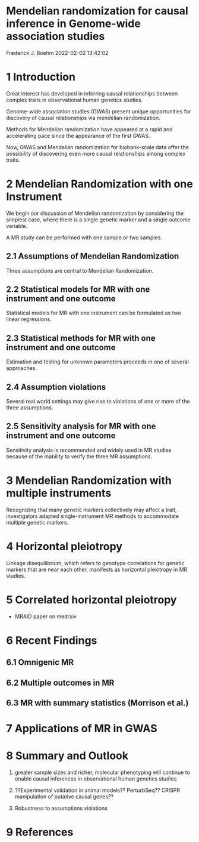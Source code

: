 Mendelian randomization for causal inference in Genome-wide association
studies
================
Frederick J. Boehm
2022-02-02 13:42:02

# 1 Introduction

Great interest has developed in inferring causal relationships between
complex traits in observational human genetics studies.

Genome-wide association studies (GWAS) present unique opportunities for
discovery of causal relationships via mendelian randomization.

Methods for Mendelian randomization have appeared at a rapid and
accelerating pace since the appearance of the first GWAS.

Now, GWAS and Mendelian randomization for biobank-scale data offer the
possibility of discovering even more causal relationships among complex
traits.

# 2 Mendelian Randomization with one Instrument

We begin our discussion of Mendelian randomization by considering the
simplest case, where there is a single genetic marker and a single
outcome variable.

A MR study can be performed with one sample or two samples.

## 2.1 Assumptions of Mendelian Randomization

Three assumptions are central to Mendelian Randomization.

## 2.2 Statistical models for MR with one instrument and one outcome

Statistical models for MR with one instrument can be formulated as two
linear regressions.

## 2.3 Statistical methods for MR with one instrument and one outcome

Estimation and testing for unknown parameters proceeds in one of several
approaches.

## 2.4 Assumption violations

Several real world settings may give rise to violations of one or more
of the three assumptions.

## 2.5 Sensitivity analysis for MR with one instrument and one outcome

Sensitivity analysis is recommended and widely used in MR studies
because of the inability to verify the three MR assumptions.

# 3 Mendelian Randomization with multiple instruments

Recognizing that many genetic markers collectively may affect a trait,
investigators adapted single-instrument MR methods to accommodate
multiple genetic markers.

# 4 Horizontal pleiotropy

Linkage disequilibrium, which refers to genotype correlations for
genetic markers that are near each other, manifests as horizontal
pleiotropy in MR studies.

# 5 Correlated horizontal pleiotropy

-   MRAID paper on medrxiv

# 6 Recent Findings

## 6.1 Omnigenic MR

## 6.2 Multiple outcomes in MR

## 6.3 MR with summary statistics (Morrison et al.)

# 7 Applications of MR in GWAS

# 8 Summary and Outlook

1.  greater sample sizes and richer, molecular phenotyping will continue
    to enable causal inferences in observational human genetics studies

2.  ??Experimental validation in animal models?? PerturbSeq?? CRISPR
    manipulation of putative causal genes??

3.  Robustness to assumptions violations

# 9 References
